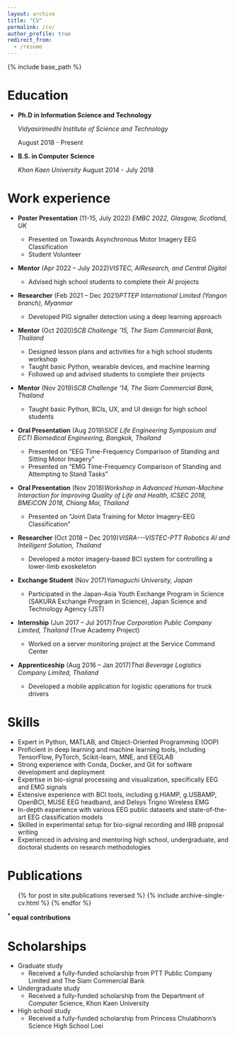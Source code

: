 ```yaml
---
layout: archive
title: "CV"
permalink: /cv/
author_profile: true
redirect_from:
  - /resume
---
```

{% include base_path %}

Education
=========

* **Ph.D in Information Science and Technology**
  <p><i>Vidyasirimedhi Institute of Science and Technology</i></p>
  <p>August 2018 - Present</p>

* **B.S. in Computer Science**
  
  *Khon Kaen University*
  August 2014 - July 2018

Work experience
===============

* **Poster Presentation** (11-15, July 2022)
  *EMBC 2022, Glasgow, Scotland, UK*
  * Presented on Towards Asynchronous Motor Imagery EEG Classification
  * Student Volunteer
* **Mentor** (Apr 2022 – July 2022)*VISTEC, AIResearch, and Central Digital*

  * Advised high school students to complete their AI projects
* **Researcher** (Feb 2021 – Dec 2021)*PTTEP International Limited (Yangon branch), Myanmar*

  * Developed PIG signaller detection using a deep learning approach
* **Mentor** (Oct 2020)*SCB Challenge '15, The Siam Commercial Bank, Thailand*

  * Designed lesson plans and activities for a high school students workshop
  * Taught basic Python, wearable devices, and machine learning
  * Followed up and advised students to complete their projects
* **Mentor** (Nov 2019)*SCB Challenge '14, The Siam Commercial Bank, Thailand*

  * Taught basic Python, BCIs, UX, and UI design for high school students
* **Oral Presentation** (Aug 2019)*SICE Life Engineering Symposium and ECTI Biomedical Engineering, Bangkok, Thailand*

  * Presented on “EEG Time-Frequency Comparison of Standing and Sitting Motor Imagery”
  * Presented on “EMG Time-Frequency Comparison of Standing and Attempting to Stand Tasks”
* **Oral Presentation** (Nov 2018)*Workshop in Advanced Human-Machine Interaction for Improving Quality of Life and Health, ICSEC 2018, BMEiCON 2018, Chiang Mai, Thailand*

  * Presented on “Joint Data Training for Motor Imagery-EEG Classification”
* **Researcher** (Oct 2018 – Dec 2019)*VISRA---VISTEC-PTT Robotics AI and Intelligent Solution, Thailand*

  * Developed a motor imagery-based BCI system for controlling a lower-limb exoskeleton
* **Exchange Student** (Nov 2017)*Yamaguchi University, Japan*

  * Participated in the Japan-Asia Youth Exchange Program in Science (SAKURA Exchange Program in Science), Japan Science and Technology Agency (JST)
* **Internship** (Jun 2017 – Jul 2017)*True Corporation Public Company Limited, Thailand* (True Academy Project)

  * Worked on a server monitoring project at the Service Command Center
* **Apprenticeship** (Aug 2016 – Jan 2017)*Thai Beverage Logistics Company Limited, Thailand*

  * Developed a mobile application for logistic operations for truck drivers

Skills
======

* Expert in Python, MATLAB, and Object-Oriented Programming (OOP)
* Proficient in deep learning and machine learning tools, including TensorFlow, PyTorch, Scikit-learn, MNE, and EEGLAB
* Strong experience with Conda, Docker, and Git for software development and deployment
* Expertise in bio-signal processing and visualization, specifically EEG and EMG signals
* Extensive experience with BCI tools, including g.HIAMP, g.USBAMP, OpenBCI, MUSE EEG headband, and Delsys Trigno Wireless EMG
* In-depth experience with various EEG public datasets and state-of-the-art EEG classification models
* Skilled in experimental setup for bio-signal recording and IRB proposal writing
* Experienced in advising and mentoring high school, undergraduate, and doctoral students on research methodologies

Publications
============

<ul>{% for post in site.publications reversed %}
    {% include archive-single-cv.html %}
  {% endfor %}</ul>

  **<sup>\*</sup> equal contributions**

Scholarships
============

* Graduate study
  - Received a fully-funded scholarship from PTT Public Company Limited and The Siam Commercial Bank
* Undergraduate study
  - Received a fully-funded scholarship from the Department of Computer Science, Khon Kaen University
* High school study
  - Received a fully-funded scholarship from Princess Chulabhorn’s Science High School Loei

<!-- Talks
======
  <ul>{% for post in site.talks reversed %}
    {% include archive-single-talk-cv.html  %}
  {% endfor %}</ul> -->

<!-- Teaching
======
  <ul>{% for post in site.teaching reversed %}
    {% include archive-single-cv.html %}
  {% endfor %}</ul> -->

<!-- Service and leadership
======================

* Currently signed in to 43 different slack teams -->
